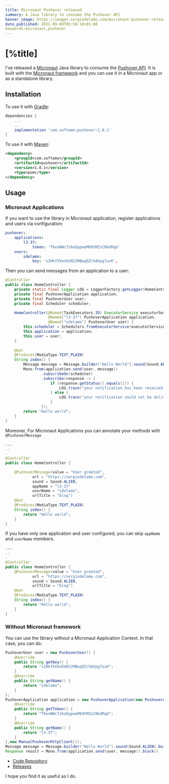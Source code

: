 ```yaml
---
title: Micronaut Pushover released
summary: A Java library to consume the Pushover API
banner_image: https://images.sergiodelamo.com/micronaut-pushover-released.png
date_published: 2021-09-08T05:58:18+01:00
keywords:micronaut,pushover
---
```


# [%title]

I've released a [Micronaut](https://micronaut.io) Java library to consume the [Pushover API](https://pushover.net/api). It is built with the [Micronaut framework](https://micronaut.io) and you can use it in a Micronaut app or as a standalone library.

## Installation

To use it with [Gradle](https://gradle.org):

```groovy
dependencies {
    ...
    ..
    implementation 'com.softamo:pushover:1.0.1'
}
```

To use it with [Maven](https://maven.apache.org):

```xml
<dependency>
	<groupId>com.softamo</groupId>
	<artifactId>pushover</artifactId>
	<version>1.0.1</version>
	<type>pom</type>
</dependency>
```

## Usage

### Micronaut Applications

If you want to use the library in Micronaut application, register applications and users via configuration: 

```yaml
pushover:
	applications:
		l3-37:
			token: 'T6xoNWc7zboEppeeM69tMZsCNkdRqU'
	users:
		sdelamo:
			key: 's2HkfXVenEeMJ2MBwqDZrhAXpg7uzK',
```

Then you can send messages from an application to a user:

```java
@Controller
public class HomeController {
	private static final Logger LOG = LoggerFactory.getLogger(HomeController.class);
	private final PushoverApplication application;
	private final PushoverUser user;
	private final Scheduler scheduler;

	HomeController(@Named(TaskExecutors.IO) ExecutorService executorService,
				   @Named("l3-37") PushoverApplication application,
				   @Named("sdelamo") PushoverUser user) {
		this.scheduler = Schedulers.fromExecutorService(executorService);
		this.application = application;
		this.user = user;
	}
	
	@Get
	@Produces(MediaType.TEXT_PLAIN)
	String index() {
		Message message = Message.builder("Hello World").sound(Sound.ALIEN).build();
		Mono.from(application.send(user, message))
				.subscribeOn(scheduler)
				.subscribe(response -> {
					if (response.getStatus().equals(1)) {
						LOG.trace("your notification has been received and queued. Request {}", response.getRequest());
					} else {
						LOG.trace("your notification could not be delivered. status {}", response.getStatus());
					}
				});
		return "Hello world";
	}
}
```

Moreover, For Micronaut Applications you can annotate your methods with `@PushoverMessage`

```java
...
..
.
@Controller
public class HomeController {

	@PushoverMessage(value = "User greeted",
			url = "https://sergiodelamo.com",
			sound = Sound.ALIEN,
			appName = "l3-37"
			userName = "sdelamo",
			urlTitle = "blog")
	@Get
	@Produces(MediaType.TEXT_PLAIN)
	String index() {
		return "Hello world";
	}
}
```

If you have only one application and user configured, you can skip `appName` and `userName` members.

```java
...
..
.
@Controller
public class HomeController {
	@PushoverMessage(value = "User greeted",
			url = "https://sergiodelamo.com",
			sound = Sound.ALIEN,
			urlTitle = "blog")
	@Get
	@Produces(MediaType.TEXT_PLAIN)
	String index() {
		return "Hello world";
	}
}
```

### Without Micronaut framework

You can use the library without a Micronaut Application Context. In that case, you can do:

```java
PushoverUser user = new PushoverUser() {
	@Override
	public String getKey() {
		return "s2HkfXVenEeMJ2MBwqDZrhAXpg7uzK";
	}
	@Override
	public String getName() {
		return "sdelamo";
	}
};
PushoverApplication application = new PushoverApplication(new PushoverApplicationConfiguration() {
	@Override
	public String getToken() {
		return "T6xoNWc7zboEppeeM69tMZsCNkdRqU";
	}
	@Override
	public String getName() {
		return "l3-37";
	}
},new ManualPushoverHttpClient()); 
Message message = Message.builder("Hello World").sound(Sound.ALIEN).build();
Response result = Mono.from(application.send(user, message)).block()
```

- [Code Repository](https://github.com/sdelamo/pushover)
- [Releases](https://github.com/sdelamo/pushover/releases)

I hope you find it as useful as I do.
